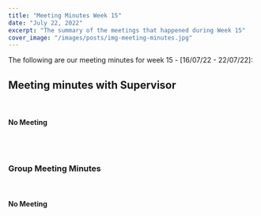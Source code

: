 ```yaml
---
title: "Meeting Minutes Week 15"
date: "July 22, 2022"
excerpt: "The summary of the meetings that happened during Week 15"
cover_image: "/images/posts/img-meeting-minutes.jpg"
---
```


The following are our meeting minutes for week 15 - [16/07/22 - 22/07/22]:

## Meeting minutes with Supervisor

<br/>

#### No Meeting

<br/><br/>

### Group Meeting Minutes

<br/>

#### No Meeting
